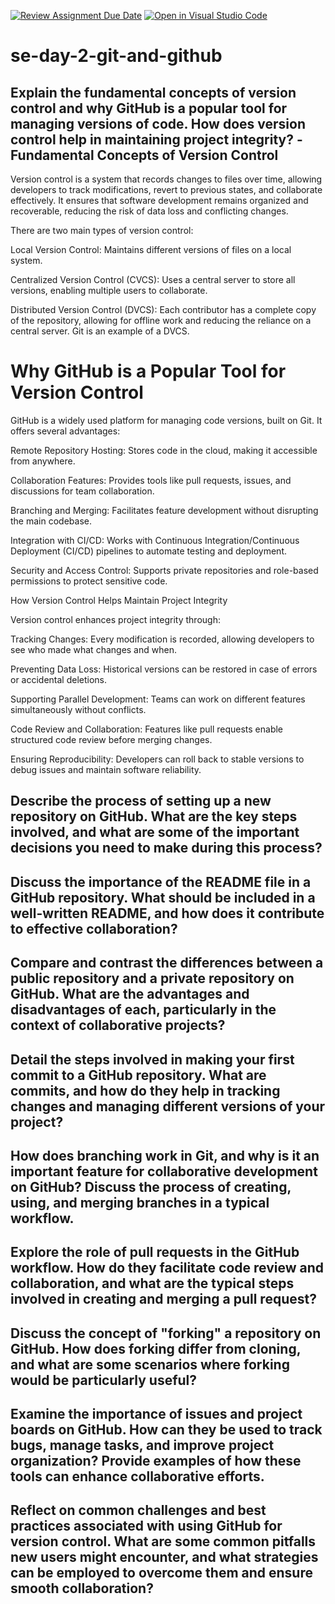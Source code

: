 [![Review Assignment Due Date](https://classroom.github.com/assets/deadline-readme-button-22041afd0340ce965d47ae6ef1cefeee28c7c493a6346c4f15d667ab976d596c.svg)](https://classroom.github.com/a/8wgCKhpZ)
[![Open in Visual Studio Code](https://classroom.github.com/assets/open-in-vscode-2e0aaae1b6195c2367325f4f02e2d04e9abb55f0b24a779b69b11b9e10269abc.svg)](https://classroom.github.com/online_ide?assignment_repo_id=18559574&assignment_repo_type=AssignmentRepo)
# se-day-2-git-and-github
## Explain the fundamental concepts of version control and why GitHub is a popular tool for managing versions of code. How does version control help in maintaining project integrity? -Fundamental Concepts of Version Control

Version control is a system that records changes to files over time, allowing developers to track modifications, revert to previous states, and collaborate effectively. It ensures that software development remains organized and recoverable, reducing the risk of data loss and conflicting changes.

There are two main types of version control:

Local Version Control: Maintains different versions of files on a local system.

Centralized Version Control (CVCS): Uses a central server to store all versions, enabling multiple users to collaborate.

Distributed Version Control (DVCS): Each contributor has a complete copy of the repository, allowing for offline work and reducing the reliance on a central server. Git is an example of a DVCS.

# Why GitHub is a Popular Tool for Version Control

GitHub is a widely used platform for managing code versions, built on Git. It offers several advantages:

Remote Repository Hosting: Stores code in the cloud, making it accessible from anywhere.

Collaboration Features: Provides tools like pull requests, issues, and discussions for team collaboration.

Branching and Merging: Facilitates feature development without disrupting the main codebase.

Integration with CI/CD: Works with Continuous Integration/Continuous Deployment (CI/CD) pipelines to automate testing and deployment.

Security and Access Control: Supports private repositories and role-based permissions to protect sensitive code.

How Version Control Helps Maintain Project Integrity

Version control enhances project integrity through:

Tracking Changes: Every modification is recorded, allowing developers to see who made what changes and when.

Preventing Data Loss: Historical versions can be restored in case of errors or accidental deletions.

Supporting Parallel Development: Teams can work on different features simultaneously without conflicts.

Code Review and Collaboration: Features like pull requests enable structured code review before merging changes.

Ensuring Reproducibility: Developers can roll back to stable versions to debug issues and maintain software reliability.

## Describe the process of setting up a new repository on GitHub. What are the key steps involved, and what are some of the important decisions you need to make during this process?

## Discuss the importance of the README file in a GitHub repository. What should be included in a well-written README, and how does it contribute to effective collaboration?

## Compare and contrast the differences between a public repository and a private repository on GitHub. What are the advantages and disadvantages of each, particularly in the context of collaborative projects?

## Detail the steps involved in making your first commit to a GitHub repository. What are commits, and how do they help in tracking changes and managing different versions of your project?

## How does branching work in Git, and why is it an important feature for collaborative development on GitHub? Discuss the process of creating, using, and merging branches in a typical workflow.

## Explore the role of pull requests in the GitHub workflow. How do they facilitate code review and collaboration, and what are the typical steps involved in creating and merging a pull request?

## Discuss the concept of "forking" a repository on GitHub. How does forking differ from cloning, and what are some scenarios where forking would be particularly useful?

## Examine the importance of issues and project boards on GitHub. How can they be used to track bugs, manage tasks, and improve project organization? Provide examples of how these tools can enhance collaborative efforts.

## Reflect on common challenges and best practices associated with using GitHub for version control. What are some common pitfalls new users might encounter, and what strategies can be employed to overcome them and ensure smooth collaboration?
